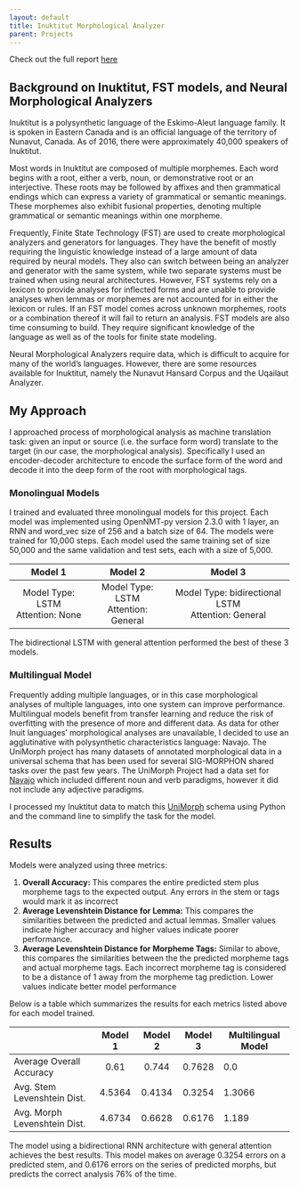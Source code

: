 ```yaml
---
layout: default
title: Inuktitut Morphological Analyzer
parent: Projects
---
```

Check out the full report [here](../docs/Neural_Morphological_Analyzer_for_Inuktitut.pdf)

## Background on Inuktitut, FST models, and Neural Morphological Analyzers
Inuktitut is a polysynthetic language of the Eskimo-Aleut language family. It is spoken in Eastern
Canada and is an official language of the territory of Nunavut, Canada. As of 2016, there were
approximately 40,000 speakers of Inuktitut.

Most words in Inuktitut are composed of multiple morphemes. Each word begins with a root, either
a verb, noun, or demonstrative root or an interjective. These roots may be followed by affixes and
then grammatical endings which can express a variety of grammatical or semantic meanings. These
morphemes also exhibit fusional properties, denoting multiple grammatical or semantic meanings
within one morpheme.

Frequently, Finite State Technology (FST) are used to create morphological analyzers and generators for languages. They have the benefit of mostly requiring the linguistic knowledge instead of a large amount of data required by neural models. They also can switch between being an analyzer and generator with the same system, while two separate systems must be trained when using neural architectures. However, FST systems rely on a lexicon to provide analyses for inflected forms and are unable to provide analyses when lemmas or morphemes are not accounted for in either the lexicon or rules. If an FST model comes across unknown morphemes, roots or a combination thereof it will
fail to return an analysis. FST models are also time consuming to build. They require significant knowledge of the language as well as of the tools for finite state modeling.

Neural Morphological Analyzers require data, which is difficult to acquire for many of the world’s languages. However, there are some resources available for Inuktitut, namely the Nunavut Hansard Corpus and the Uqailaut Analyzer.

## My Approach
I approached process of morphological analysis as machine translation task: given
an input or source (i.e. the surface form word) translate to the target (in our case, the morphological
analysis). Specifically I used an encoder-decoder architecture to encode the surface form of the word
and decode it into the deep form of the root with morphological tags.

### Monolingual Models
I trained and evaluated three monolingual models for this project. Each model was implemented
using OpenNMT-py version 2.3.0 with 1 layer, an RNN and word_vec size of 256 and a batch
size of 64. The models were trained for 10,000 steps. Each model used the same training set of size
50,000 and the same validation and test sets, each with a size of 5,000.

|                Model 1                |                  Model 2                  |                         Model 3                        |
|:-------------------------------------:|:-----------------------------------------:|:------------------------------------------------------:|
| Model Type: LSTM <br> Attention: None | Model Type: LSTM <br> Attention: General  | Model Type: bidirectional LSTM <br> Attention: General |

The bidirectional LSTM with general attention performed the best of these 3 models.
### Multilingual Model
Frequently adding multiple languages, or in this case morphological analyses of multiple languages,
into one system can improve performance. Multilingual models benefit from transfer learning and
reduce the risk of overfitting with the presence of more and different data. As data for other Inuit languages’ morphological analyses are unavailable, I decided to use an agglutinative with polysynthetic characteristics language: Navajo. The UniMorph project has many datasets of annotated morphological data in a universal schema that has been used for several SIG-MORPHON shared tasks over the past few years. The UniMorph Project had a data set for [Navajo](https://github.com/unimorph/nav) which included different noun and verb paradigms, however it did not include any adjective
paradigms.

I processed my Inuktitut data to match this [UniMorph](https://unimorph.github.io/doc/unimorph-schema.pdf) schema using Python and the command line to simplify the task for the model.

## Results
Models were analyzed using three metrics:
1. **Overall Accuracy:** This compares the entire predicted stem plus morpheme tags to the
expected output. Any errors in the stem or tags would mark it as incorrect
2. **Average Levenshtein Distance for Lemma:** This compares the similarities between the
predicted and actual lemmas. Smaller values indicate higher accuracy and higher values indicate poorer performance.
3. **Average Levenshtein Distance for Morpheme Tags:** Similar to above, this compares
the similarities between the the predicted morpheme tags and actual morpheme tags. Each
incorrect morpheme tag is considered to be a distance of 1 away from the morpheme tag
prediction. Lower values indicate better model performance

Below is a table which summarizes the results for each metrics listed above for each model trained.

|                               | Model 1 | Model 2 | Model 3 | Multilingual Model |
|-------------------------------|:-------:|:-------:|:-------:|--------------------|
| Average Overall Accuracy    | 0.61    | 0.744   | 0.7628  | 0.0                |
| Avg. Stem Levenshtein Dist.   | 4.5364  | 0.4134  | 0.3254  | 1.3066             |
| Avg. Morph Levenshtein Dist.  | 4.6734  | 0.6628  | 0.6176  | 1.189              |

The model using a bidirectional RNN architecture with general attention achieves the best results. This model makes on average 0.3254 errors on a predicted stem, and 0.6176 errors on the series of predicted morphs, but predicts the correct analysis 76% of the time.
